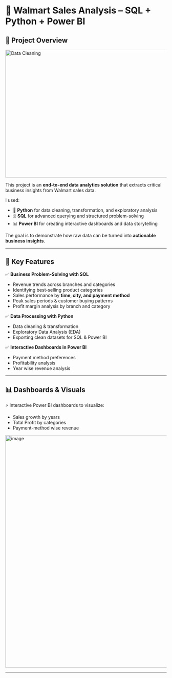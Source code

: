 # 🛒 Walmart Sales Analysis – SQL + Python + Power BI  

## 📌 Project Overview  
<img width="959" height="399" alt="Data Cleaning" src="https://github.com/user-attachments/assets/3586a5d2-5295-4a31-abf1-a71797395b5e" />

This project is an **end-to-end data analytics solution** that extracts critical business insights from Walmart sales data.  

I used:  
- 🐍 **Python** for data cleaning, transformation, and exploratory analysis  
- 🗄️ **SQL** for advanced querying and structured problem-solving  
- 📊 **Power BI** for creating interactive dashboards and data storytelling  

The goal is to demonstrate how raw data can be turned into **actionable business insights**.  

---

## 🔑 Key Features  
✅ **Business Problem-Solving with SQL**  
- Revenue trends across branches and categories  
- Identifying best-selling product categories  
- Sales performance by **time, city, and payment method**  
- Peak sales periods & customer buying patterns  
- Profit margin analysis by branch and category  

✅ **Data Processing with Python**  
- Data cleaning & transformation  
- Exploratory Data Analysis (EDA)  
- Exporting clean datasets for SQL & Power BI  

✅ **Interactive Dashboards in Power BI**  
- Payment method preferences  
- Profitability analysis  
- Year wise revenue analysis  

---

## 📊 Dashboards & Visuals  
⚡ Interactive Power BI dashboards to visualize:  
- Sales growth by years 
- Total Profit by categories  
- Payment-method wise revenue 

<img width="1261" height="726" alt="image" src="https://github.com/user-attachments/assets/1af27850-757e-4231-84a4-bd8b7adcb16a" />
 

---
